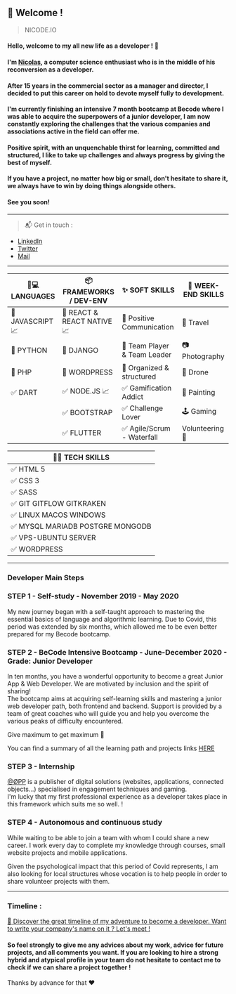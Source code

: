 ## :loudspeaker: Welcome !
> NICODE.IO

#### Hello, welcome to my all new life as a developer ! 👋 

#### I'm [Nicolas](https://www.linkedin.com/in/nicolas-denoel/), a computer science enthusiast who is in the middle of his reconversion as a developer.     
#### After 15 years in the commercial sector as a manager and director, I decided to put this career on hold to devote myself fully to development.  
#### I'm currently finishing an intensive 7 month bootcamp at Becode where I was able to acquire the superpowers of a junior developer, I am now constantly exploring the challenges that the various companies and associations active in the field can offer me.      
#### Positive spirit, with an unquenchable thirst for learning, committed and structured, I like to take up challenges and always progress by giving the best of myself.    
#### If you have a project, no matter how big or small, don't hesitate to share it, we always have to win by doing things alongside others.     

#### See you soon!  

---

> :mailbox_with_mail: Get in touch :
- [LinkedIn](linkedin.com/in/nicolas-denoel)
- [Twitter](https://twitter.com/Nicode_IO)
- [Mail](mailto:nicolas@nicode.io) 

--- 

| :iphone::computer: LANGUAGES                            |  :package: FRAMEWORKS / DEV-ENV           |  :sparkles: SOFT SKILLS                        |  :deciduous_tree: WEEK-END SKILLS |
|---------------------------------------------------------|------------------------------------------|------------------------------------------------|-----------------------------------|
| :1st_place_medal: JAVASCRIPT :chart_with_upwards_trend: |:1st_place_medal: REACT & REACT NATIVE :chart_with_upwards_trend:| :1st_place_medal: Positive Communication       | :sunrise_over_mountains: Travel   |
| :2nd_place_medal: PYTHON                                |:2nd_place_medal: DJANGO  | :2nd_place_medal: Team Player & Team Leader    | :camera: Photography              |
| :3rd_place_medal: PHP |:3rd_place_medal: WORDPRESS | :3rd_place_medal: Organized & structured       | :helicopter: Drone                |
| :white_check_mark: DART                                 |  :white_check_mark: NODE.JS :chart_with_upwards_trend:          | :white_check_mark: Gamification Addict         | :art: Painting                    |
|                                                         |:white_check_mark: BOOTSTRAP   | :white_check_mark: Challenge Lover             | :joystick: Gaming                 |
|                                                         | :white_check_mark: FLUTTER               | :white_check_mark: Agile/Scrum - Waterfall     |   Volunteering :open_hands:     | |||||

| :man_technologist: TECH SKILLS                          |
|---------------------------------------------------------|
| :white_check_mark: HTML 5                               |
| :white_check_mark: CSS 3                                |
| :white_check_mark: SASS                                 |
| :white_check_mark: GIT GITFLOW GITKRAKEN                |
| :white_check_mark: LINUX MACOS WINDOWS                  |
| :white_check_mark: MYSQL MARIADB POSTGRE MONGODB        |
| :white_check_mark: VPS-UBUNTU SERVER                    |
| :white_check_mark: WORDPRESS                            |

---

### Developer Main Steps

### STEP 1 - Self-study - November 2019 - May 2020

My new journey began with a self-taught approach to mastering the essential basics of language and algorithmic learning.
Due to Covid, this period was extended by six months, which allowed me to be even better prepared for my Becode bootcamp.

### STEP 2 - **BeCode** Intensive Bootcamp - June-December 2020 - Grade: Junior Developer

In ten months, you have a wonderful opportunity to become a great Junior App & Web Developer. 
We are motivated by inclusion and the spirit of sharing!   
The bootcamp aims at acquiring self-learning skills and mastering a junior web developer path, both frontend and backend. 
Support is provided by a team of great coaches who will guide you and help you overcome the various peaks of difficulty encountered.

Give maximum to get maximum :rocket:

You can find a summary of all the learning path and projects links [HERE](https://github.com/nicode-io/Becode-Learning)

### STEP 3 - Internship 

[@ØPP](http://opp.mx) is a publisher of digital solutions (websites, applications, connected objects...) specialised in engagement techniques and gaming.  
I'm lucky that my first professional experience as a developer takes place in this framework which suits me so well.  !

### STEP 4 - Autonomous and continuous study

While waiting to be able to join a team with whom I could share a new career.
I work every day to complete my knowledge through courses, small website projects and mobile applications. 

Given the psychological impact that this period of Covid represents, I am also looking for local structures whose vocation is to help people in order to share volunteer projects with them. 

---

### Timeline : 
[:calendar: Discover the great timeline of my adventure to become a developer. Want to write your company's name on it ? Let's meet !](https://timelines.gitkraken.com/timeline/2e12cc334eb0406b84bf7a6339e666c4?range=2020-05-26_2020-06-27)  

#### So feel strongly to give me any advices about my work, advice for future projects, and all comments you want. If you are looking to hire a strong hybrid and atypical profile in your team do not hesitate to contact me to check if we can share a project together !  

Thanks by advance for that :heart:  


 
